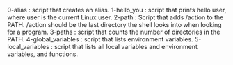 0-alias : script that creates an alias.
1-hello_you : script that prints hello user, where user is the current Linux user.
2-path : Script that adds /action to the PATH. /action should be the last directory the shell looks into when looking for a program.
3-paths : script that counts the number of directories in the PATH.
4-global_variables : script that lists environment variables.
5-local_variables : script that lists all local variables and environment variables, and functions.
